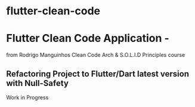 # flutter-clean-code


# Flutter Clean Code Application - 
from Rodrigo Manguinhos Clean Code Arch & S.O.L.I.D Principles course

## Refactoring Project to Flutter/Dart latest version with Null-Safety
   Work in Progress

